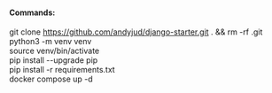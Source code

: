 #### Commands:
git clone https://github.com/andyjud/django-starter.git . && rm -rf .git <br/>
python3 -m venv venv <br/>
source venv/bin/activate <br/>
pip install --upgrade pip <br/>
pip install -r requirements.txt <br/>
docker compose up -d <br/>
